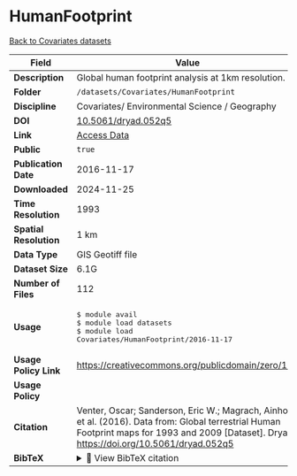 # HumanFootprint

[Back to Covariates datasets](../Covariates.md)

| Field | Value |
|--------|-------|
| **Description** | Global human footprint analysis at 1km resolution. |
| **Folder** | `/datasets/Covariates/HumanFootprint` |
| **Discipline** | Covariates/ Environmental Science / Geography |
| **DOI** | [10.5061/dryad.052q5](https://doi.org/10.5061/dryad.052q5) |
| **Link** | [Access Data](https://datadryad.org/stash/dataset/doi:10.5061/dryad.052q5) |
| **Public** | `true` |
| **Publication Date** | 2016-11-17 |
| **Downloaded** | 2024-11-25 |
| **Time Resolution** | 1993 |
| **Spatial Resolution** | 1 km |
| **Data Type** | GIS Geotiff file |
| **Dataset Size** | 6.1G |
| **Number of Files** | 112 |
| **Usage** | <pre>&#36; module avail<br>&#36; module load datasets<br>&#36; module load Covariates/HumanFootprint/2016-11-17</pre> |
| **Usage Policy Link** | https://creativecommons.org/publicdomain/zero/1.0/ |
| **Usage Policy** |  |
| **Citation** | Venter, Oscar; Sanderson, Eric W.; Magrach, Ainhoa et al. (2016). Data from: Global terrestrial Human Footprint maps for 1993 and 2009 [Dataset]. Dryad. https://doi.org/10.5061/dryad.052q5 |
| **BibTeX** | <details><summary>📜 View BibTeX citation</summary><pre>@dataset{Venter2016_HumanFootprint,<br>  author = {Venter, Oscar and Sanderson, Eric W. and Magrach, Ainhoa and others},<br>  title = {Data from: Global terrestrial Human Footprint maps for 1993 and 2009},<br>  year = {2016},<br>  publisher = {Dryad},<br>  doi = {10.5061/dryad.052q5},<br>  url = {https://doi.org/10.5061/dryad.052q5}<br>}</pre> |
